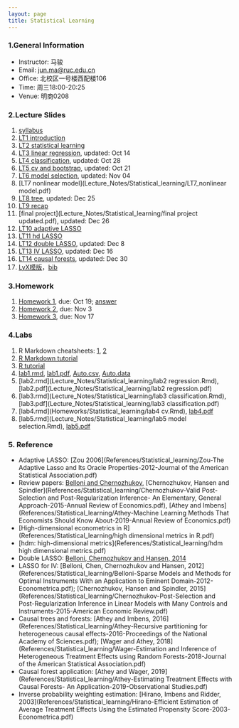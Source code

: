 ```yaml
---
layout: page
title: Statistical Learning
---
```


### 1.General Information
* Instructor: 马骏
* Email: jun.ma@ruc.edu.cn
* Office: 北校区一号楼西配楼106
* Time: 周三18:00-20:25
* Venue: 明商0208

### 2.Lecture Slides
1. [syllabus](Lecture_Notes/Statistical_learning/syl_ML.pdf)
2. [LT1 introduction](https://ruc-econ.github.io/Lecture_Notes/Statistical_learning/LT_1_intro(1).pdf)
3. [LT2 statistical learning](https://ruc-econ.github.io/Lecture_Notes/Statistical_learning/LT2_stat_learning.pdf)
4. [LT3 linear regression](Lecture_Notes/Statistical_learning/LT3_regression_oct14.pdf), updated: Oct 14
5. [LT4 classification](Lecture_Notes/Statistical_learning/LT4_classification_oct28.pdf), updated: Oct 28
6. [LT5 cv and bootstrap](Lecture_Notes/Statistical_learning/LT5_resampling_oct21.pdf), updated: Oct 21
7. [LT6 model selection](Lecture_Notes/Statistical_learning/LT6_model_selection_nov04.pdf), updated: Nov 04
8. [LT7 nonlinear model](Lecture_Notes/Statistical_learning/LT7_nonlinear model.pdf)
9. [LT8 tree](Lecture_Notes/Statistical_learning/LT8_tree_dec25.pdf), updated: Dec 25
10. [LT9 recap](Lecture_Notes/Statistical_learning/LT9_recap.pdf)
11. [final project](Lecture_Notes/Statistical_learning/final project updated.pdf), updated: Dec 26
12. [LT10 adaptive LASSO](Lecture_Notes/Statistical_learning/LT10_LASSO.pdf)
13. [LT11 hd LASSO](Lecture_Notes/Statistical_learning/LT11_hd_LASSO.pdf)
14. [LT12 double LASSO](Lecture_Notes/Statistical_learning/LT12_double_LASSO_dec8.pdf), updated: Dec 8
15. [LT13 IV LASSO](Lecture_Notes/Statistical_learning/LT13_LASSO_IV.pdf), updated: Dec 16
16. [LT14 causal forests](Lecture_Notes/Statistical_learning/LT14_causal_forests_dec30.pdf), updated: Dec 30
17. [LyX模版](Lecture_Notes/Statistical_learning/模版.lyx)，[bib](Lecture_Notes/Statistical_learning/模版.bib)

### 3.Homework
1. [Homework 1](Homeworks/Statistical_learning/HW1.pdf), due: Oct 19; [answer](Homeworks/Statistical_learning/HW1_conceptual_answer.pdf)
2. [Homework 2](Homeworks/Statistical_learning/HW2.pdf), due: Nov 3
3. [Homework 3](Homeworks/Statistical_learning/HW3.pdf), due: Nov 17

### 4.Labs
1. R Markdown cheatsheets: [1](Lecture_Notes/Statistical_learning/rmarkdown-cheatsheet.pdf), [2](Lecture_Notes/Statistical_learning/rmarkdown.pdf)
2. [R Markdown tutorial](https://rmarkdown.rstudio.com/)
3. [R tutorial](https://monashdatafluency.github.io/r-intro-2/)
4. [lab1.rmd](Lecture_Notes/Statistical_learning/lab1_intro.Rmd), [lab1.pdf](Lecture_Notes/Statistical_learning/lab1_intro.pdf), [Auto.csv](Lecture_Notes/Statistical_learning/Auto.csv), [Auto.data](Lecture_Notes/Statistical_learning/Auto.data)
5. [lab2.rmd](Lecture_Notes/Statistical_learning/lab2 regression.Rmd), [lab2.pdf](Lecture_Notes/Statistical_learning/lab2 regression.pdf)
6. [lab3.rmd](Lecture_Notes/Statistical_learning/lab3 classification.Rmd), [lab3.pdf](Lecture_Notes/Statistical_learning/lab3 classification.pdf)
7. [lab4.rmd](Homeworks/Statistical_learning/lab4 cv.Rmd), [lab4.pdf](Homeworks/Statistical_learning/lab4-cv.pdf)
8. [lab5.rmd](Lecture_Notes/Statistical_learning/lab5 model selection.Rmd), [lab5.pdf](Lecture_Notes/Statistical_learning/lab5-model-selection.pdf)

### 5. Reference
* Adaptive LASSO: [Zou 2006](References/Statistical_learning/Zou-The Adaptive Lasso and Its Oracle Properties-2012-Journal of the American Statistical Association.pdf)
* Review papers: [Belloni and Chernozhukov](References/Statistical_learning/LASSO_LectureNotes_AfterFinal_ArXiV.pdf), [Chernozhukov, Hansen and Spindler](References/Statistical_learning/Chernozhukov-Valid Post-Selection and Post-Regularization Inference- An Elementary, General Approach-2015-Annual Review of Economics.pdf), [Athey and Imbens](References/Statistical_learning/Athey-Machine Learning Methods That Economists Should Know About-2019-Annual Review of Economics.pdf)
* [High-dimensional econometrics in R](References/Statistical_learning/high dimensional metrics in R.pdf)
* [hdm: high-dimensional metrics](References/Statistical_learning/hdm high dimensional metrics.pdf)
* Double LASSO: [Belloni, Chernozhukov and Hansen, 2014](References/Statistical_learning/belloni2013.pdf)
* LASSO for IV: [Belloni, Chen, Chernozhukov and Hansen, 2012](References/Statistical_learning/Belloni-Sparse Models and Methods for Optimal Instruments With an Application to Eminent Domain-2012-Econometrica.pdf); [Chernozhukov, Hansen and Spindler, 2015](References/Statistical_learning/Chernozhukov-Post-Selection and Post-Regularization Inference in Linear Models with Many Controls and Instruments-2015-American Economic Review.pdf)
* Causal trees and forests: [Athey and Imbens, 2016](References/Statistical_learning/Athey-Recursive partitioning for heterogeneous causal effects-2016-Proceedings of the National Academy of Sciences.pdf); [Wager and Athey, 2018](References/Statistical_learning/Wager-Estimation and Inference of Heterogeneous Treatment Effects using Random Forests-2018-Journal of the American Statistical Association.pdf)
* Causal forest application: [Athey and Wager, 2019](References/Statistical_learning/Athey-Estimating Treatment Effects with Causal Forests- An Application-2019-Observational Studies.pdf)
* Inverse probability weighting estimation: [Hirano, Imbens and Ridder, 2003](References/Statistical_learning/Hirano-Efficient Estimation of Average Treatment Effects Using the Estimated Propensity Score-2003-Econometrica.pdf)
